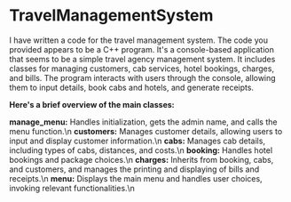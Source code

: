 # TravelManagementSystem
I have written a code for the travel management system.
The code you provided appears to be a C++ program. It's a console-based application that seems to be a simple travel agency management system. It includes classes for managing customers, cab services, hotel bookings, charges, and bills. The program interacts with users through the console, allowing them to input details, book cabs and hotels, and generate receipts.

**Here's a brief overview of the main classes:**

**manage_menu:** Handles initialization, gets the admin name, and calls the menu function.\n
**customers:** Manages customer details, allowing users to input and display customer information.\n
**cabs:** Manages cab details, including types of cabs, distances, and costs.\n
**booking:** Handles hotel bookings and package choices.\n
**charges:** Inherits from booking, cabs, and customers, and manages the printing and displaying of bills and receipts.\n
**menu:** Displays the main menu and handles user choices, invoking relevant functionalities.\n
